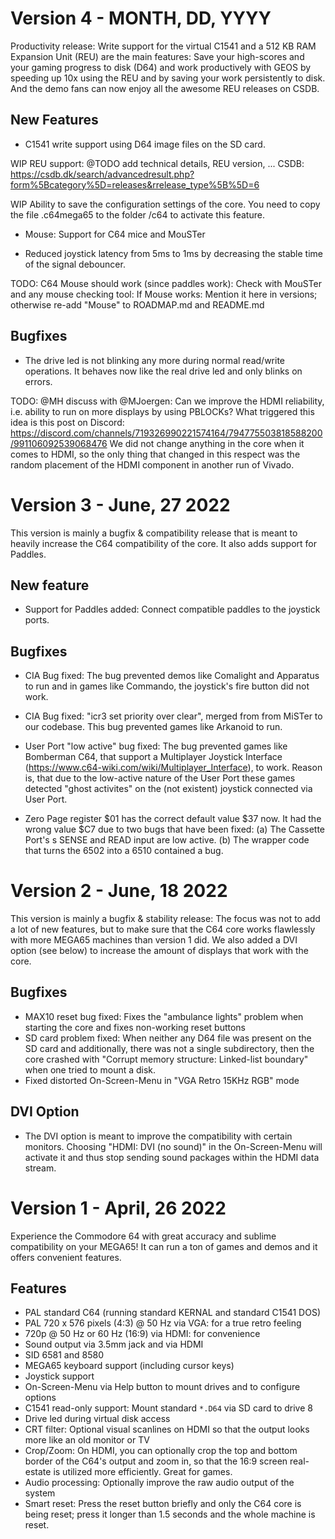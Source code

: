 Version 4 - MONTH, DD, YYYY
===========================

Productivity release: Write support for the virtual C1541 and a 512 KB RAM
Expansion Unit (REU) are the main features: Save your high-scores and your
gaming progress to disk (D64) and work productively with GEOS by speeding up
10x using the REU and by saving your work persistently to disk.
And the demo fans can now enjoy all the awesome REU releases on CSDB.

## New Features

* C1541 write support using D64 image files on the SD card.

WIP REU support: @TODO add technical details, REU version, ...
CSDB: https://csdb.dk/search/advancedresult.php?form%5Bcategory%5D=releases&rrelease_type%5B%5D=6

WIP Ability to save the configuration settings of the core. You need to copy
  the file .c64mega65 to the folder /c64 to activate this feature.

* Mouse: Support for C64 mice and MouSTer

* Reduced joystick latency from 5ms to 1ms by decreasing the stable time of
  the signal debouncer.

TODO: C64 Mouse should work (since paddles work): Check with MouSTer and any
  mouse checking tool: If Mouse works: Mention it here in versions; otherwise
  re-add "Mouse" to ROADMAP.md and README.md

## Bugfixes

* The drive led is not blinking any more during normal read/write operations.
  It behaves now like the real drive led and only blinks on errors.

TODO: @MH discuss with @MJoergen: Can we improve the HDMI reliability, i.e.
  ability to run on more displays by using PBLOCKs? What triggered this idea
  is this post on Discord:
  https://discord.com/channels/719326990221574164/794775503818588200/991106092539068476
  We did not change anything in the core when it comes to HDMI, so the only
  thing that changed in this respect was the random placement of the HDMI
  component in another run of Vivado.

Version 3 - June, 27 2022
=========================

This version is mainly a bugfix & compatibility release that is meant to
heavily increase the C64 compatibility of the core. It also adds support
for Paddles.

## New feature

* Support for Paddles added: Connect compatible paddles to the joystick ports.

## Bugfixes

* CIA Bug fixed: The bug prevented demos like Comalight and Apparatus to run
  and in games like Commando, the joystick's fire button did not work.

* CIA Bug fixed: "icr3 set priority over clear", merged from from MiSTer to
  our codebase. This bug prevented games like Arkanoid to run.

* User Port "low active" bug fixed: The bug prevented games like
  Bomberman C64, that support a Multiplayer Joystick Interface
  (https://www.c64-wiki.com/wiki/Multiplayer_Interface), to work. Reason is,
  that due to the low-active nature of the User Port these games detected
  "ghost activites" on the (not existent) joystick connected via User Port.

* Zero Page register $01 has the correct default value $37 now. It had the
  wrong value $C7 due to two bugs that have been fixed:
  (a) The Cassette Port's s SENSE and READ input are low active.
  (b) The wrapper code that turns the 6502 into a 6510 contained a bug.

Version 2 - June, 18 2022
=========================

This version is mainly a bugfix & stability release: The focus was not to add
a lot of new features, but to make sure that the C64 core works flawlessly
with more MEGA65 machines than version 1 did. We also added a DVI option
(see below) to increase the amount of displays that work with the core.

## Bugfixes

* MAX10 reset bug fixed: Fixes the "ambulance lights" problem when starting
  the core and fixes non-working reset buttons
* SD card problem fixed: When neither any D64 file was present on the SD card
  and additionally, there was not a single subdirectory, then the core
  crashed with "Corrupt memory structure: Linked-list boundary" when one tried
  to mount a disk.
* Fixed distorted On-Screen-Menu in "VGA Retro 15KHz RGB" mode

## DVI Option

* The DVI option is meant to improve the compatibility with certain monitors.
  Choosing "HDMI: DVI (no sound)" in the On-Screen-Menu will activate it and
  thus stop sending sound packages within the HDMI data stream.

Version 1 - April, 26 2022
==========================

Experience the Commodore 64 with great accuracy and sublime compatibility
on your MEGA65! It can run a ton of games and demos and it offers convenient
features.

## Features

* PAL standard C64 (running standard KERNAL and standard C1541 DOS)
* PAL 720 x 576 pixels (4:3) @ 50 Hz via VGA: for a true retro feeling
* 720p @ 50 Hz or 60 Hz (16:9) via HDMI: for convenience
* Sound output via 3.5mm jack and via HDMI
* SID 6581 and 8580
* MEGA65 keyboard support (including cursor keys)
* Joystick support
* On-Screen-Menu via Help button to mount drives and to configure options
* C1541 read-only support: Mount standard `*.D64` via SD card to drive 8
* Drive led during virtual disk access
* CRT filter: Optional visual scanlines on HDMI so that the output looks more
  like an old monitor or TV
* Crop/Zoom: On HDMI, you can optionally crop the top and bottom border of
  the C64's output and zoom in, so that the 16:9 screen real-estate is
  utilized more efficiently. Great for games.
* Audio processing: Optionally improve the raw audio output of the system
* Smart reset: Press the reset button briefly and only the C64 core is being
  reset; press it longer than 1.5 seconds and the whole machine is reset.
